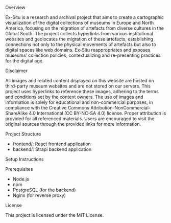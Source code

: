 Overview

Ex-Situ is a research and archival project that aims to create a cartographic visualization of the digital collections of museums in Europe and North America, focusing on the migration of artefacts from diverse cultures in the Global South. The project collects hyperlinks from various institutional websites and geolocates the migration of these artefacts, establishing connections not only to the physical movements of artefacts but also to digital spaces like web domains. Ex-Situ reappropriates and exposes museums’ collection policies, contextualizing and re-presenting practices for the digital age.

Disclaimer

All images and related content displayed on this website are hosted on third-party museum websites and are not stored on our servers. This project uses hyperlinks to reference these images, adhering to the terms and conditions set by the content owners. The use of images and information is solely for educational and non-commercial purposes, in compliance with the Creative Commons Attribution-NonCommercial-ShareAlike 4.0 International (CC BY-NC-SA 4.0) license. Proper attribution is provided for all referenced materials. Users are encouraged to visit the original sources through the provided links for more information.


Project Structure

* frontend/: React frontend application
* backend/: Strapi backend application


Setup Instructions

Prerequisites
* Node.js
* npm
* PostgreSQL (for the backend)
* Nginx (for reverse proxy)


License

This project is licensed under the MIT License.
